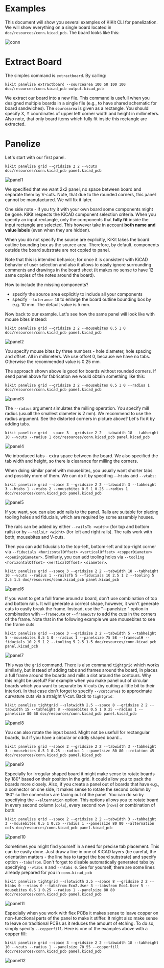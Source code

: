 
# Examples

This document will show you several examples of KiKit CLI for panelization. We
will show everything on a single board located in
`doc/resources/conn.kicad_pcb`. The board looks like this:

![conn](resources/conn.png)

# Extract Board

The simples command is `extractboard`. By calling:

```
kikit panelize extractboard --sourcearea 100 50 100 100 doc/resources/conn.kicad_pcb output.kicad_pcb
```

We extract our board into a new file. This command is usefull when you designed
multiple boards in a single file (e.g., to have shared schematic for board
sandwiches). The `sourcearea` is given as a rectangle. You should specify X, Y
coordinates of upper left corner width and height in millimeters. Also note,
that only board items which fully fit inside this rectangle are extracted.


# Panelize

Let's start with our first panel.

```
kikit panelize grid --gridsize 2 2 --vcuts doc/resources/conn.kicad_pcb panel.kicad_pcb
```
![panel1](resources/panel1.png)

We specified that we want 2x2 panel, no space between board and separate them by
V-cuts. Note, that due to the rounded corners, this panel cannot be
manufactured. We will fix it later.

One side note - if you try it with your own board some components might be gone.
KiKit respects the KiCAD component selection criteria. When you specify an input
rectangle, only the components that **fully fit** inside the input rectangle are
selected. This however take in account **both name and value labels** (even when
they are hidden).

When you do not specify the source are explicitly, KiKit takes the board outline
bounding box as the source area. Therefore, by default, components outside the
board substrate are not copied to panel.

Note that this is intended behavior; for once it is consistent with KiCAD
behavior of user selection and also it allows to easily ignore surrounding
comments and drawings in the board sheet (it makes no sense to have 12 same
copies of the notes around the board).

How to include the missing components?
- specify the source area explicitly to include all your components
- specify `--tolerance 10` to enlarge the board outline bounding box by e.g. 10
  mm. The default value is 5 mm.

Now back to our example. Let's see how the same panel will look like with mouse
bites instead:

```
kikit panelize grid --gridsize 2 2 --mousebites 0.5 1 0 doc/resources/conn.kicad_pcb panel.kicad_pcb
```
![panel2](resources/panel2.png)

You specify mouse bites by three numbers - hole diameter, hole spacing and
offset. All in millimeters. We use offset 0, because we have no tabs. Otherwise
the recommended value is 0.25 mm.

The approach shown above is good for boards without rounded corners. If send
panel above for fabrication we would obtain something like this:

```
kikit panelize grid --gridsize 2 2 --mousebites 0.5 1 0 --radius 1 doc/resources/conn.kicad_pcb panel.kicad_pcb
```
![panel3](resources/panel3.png)

The `--radius` argument simulates the milling operation. You specify mill radius
(usuall the smallest diameter is 2 mm). We recommend to use the radius argument.
See the distorted corners in picture above? Let's fix it by adding tabs.

```
kikit panelize grid --space 3 --gridsize 2 2 --tabwidth 18 --tabheight 10 --vcuts --radius 1 doc/resources/conn.kicad_pcb panel.kicad_pcb
```
![panel4](resources/panel4.png)

We introduced tabs - extra space between the board. We also specified the tab
width and height, so there is clearance for milling the corners.

When doing similar panel with mousebites, you usually want shorter tabs and
possibly more of them. We can do it by specifing `--htabs` and `--vtabs`:

```
kikit panelize grid --space 3 --gridsize 2 2 --tabwidth 3 --tabheight 3 --htabs 1 --vtabs 2 --mousebites 0.5 1 0.25 --radius 1 doc/resources/conn.kicad_pcb panel.kicad_pcb
```
![panel5](resources/panel5.png)

If you want, you can also add rails to the panel. Rails are suitable for placing
tooling holes and fiducials, which are required by some assembly houses.

The rails can be added by either `--railsTb <width>` (for top and bottom rails)
or by `--railsLr <widht>` (for left and right rails). The rails work with both;
mousebites and V-cuts.

Then you can add fiducials to the top-left, bottom-left and top-right corner via
`--fiducials <horizontalOffset> <verticalOffset> <copperDiameter>
<openingDiameter>`. Similarly, you can add tooling holes via `--tooling
<horizontalOffset> <verticalOffset> <diameter>`.

```
kikit panelize grid --space 3 --gridsize 2 2 --tabwidth 18 --tabheight 10 --vcuts --radius 1 --railsTb 5 --fiducials 10 2.5 1 2 --tooling 5 2.5 1.5 doc/resources/conn.kicad_pcb panel.kicad_pcb
```
![panel6](resources/panel6.png)

If you want to get a full frame around a board, don't use combination of top and
bottom rails. It will generate a correct shape, however, it won't generate cuts
to easily break the frame. Instead, use the "--panelsize <width> <height>"
option in combination with `--framecutH` or `--framecutV` to add the cuts in the
corners of the frame. Note that in the following example we use mousebites to
see the frame cuts

```
kikit panelize grid --space 3 --gridsize 2 2 --tabwidth 5 --tabheight 5 --mousebites 0.5 1 0 --radius 1 --panelsize 75 58 --framecutH --fiducials 10 2.5 1 2 --tooling 5 2.5 1.5 doc/resources/conn.kicad_pcb panel.kicad_pcb
```
![panel7](resources/panel7.png)

This was the `grid` command. There is also command `tightgrid` which works
similarly, but instead of adding tabs and frames around the board, in places a
full frame around the boards and mills a slot around the contours. Why this
might be useful? For example when you make panel out of circular boards which
you want to separate by V-cuts (by cutting a little bit to their interior). In
that case don't forget to specify `--vcutcurves` to approximate curvature cuts
via a straight V-cut. Back to `tightgrid`:

```
kikit panelize tightgrid --slotwidth 2.5 --space 8 --gridsize 2 2 --tabwidth 15 --tabheight 8 --mousebites 0.5 1 0.25 --radius 1 --panelsize 80 60 doc/resources/conn.kicad_pcb panel.kicad_pcb
```
![panel8](resources/panel8.png)

You can also rotate the input board. Might not be usefull for
rectangular boards, but if you have a circular or oddly shaped board...

```
kikit panelize grid --space 2 --gridsize 2 2 --tabwidth 3 --tabheight 3 --mousebites 0.5 1 0.25 --radius 1 --panelsize 80 80 --rotation 45 doc/resources/conn.kicad_pcb panel.kicad_pcb
```
![panel9](resources/panel9.png)

Especially for irregular shaped board it might make sense to rotate boards by
180° based on their position in the grid. It could allow you to pack the boards
more closely. Also, if you create a panel out of boards that have e.g., a
connector on one side, it makes sense to rotate the second column by 180° so the
connectors are facing out of the panel. You can do so by specifying the
`--alternation` option. This options allows you to rotate board in every second
column (`cols`), every second row (`rows`) or combination of both:

```
kikit panelize grid --space 2 --gridsize 2 2 --tabwidth 3 --tabheight 3 --mousebites 0.5 1 0.25 --radius 1 --panelsize 80 80 --alternation cols doc/resources/conn.kicad_pcb panel.kicad_pcb
```
![panel10](resources/panel10.png)

Sometimes you might find yourself in a need for precise tab placement. This can be
easily done. Just draw a line in one of KiCAD layers (be careful, the
orientation matters - the line has to target the board substrate) and specify
option `--tabsfrom`. Don't forget to disable automatically generated tabs by
specifying `--vtabs 0` and `--htabs 0`. See for yourself, there are some lines
already prepared for you in `conn.kicad_pcb`

```
kikit panelize tightgrid --slotwidth 2.5 --space 8 --gridsize 2 2 --htabs 0 --vtabs 0 --tabsfrom Eco2.User 3 --tabsfrom Eco1.User 5 --mousebites 0.5 1 0.25 --radius 1 --panelsize 80 80 doc/resources/conn.kicad_pcb panel.kicad_pcb
```
![panel11](resources/panel11.png)

Especially when you work with flex PCBs it makes sense to leave copper on
non-functional parts of the panel to make it stiffer. It might also make sense
to leave on traditional PCBs as it reduces the amount of etching. To do so,
simply specify `--copperfill`. Here is one of the examples above with a copper
fill:

```
kikit panelize grid --space 3 --gridsize 2 2 --tabwidth 18 --tabheight 10 --vcuts --radius 1 --panelsize 70 55 --copperfill doc/resources/conn.kicad_pcb panel.kicad_pcb
```
![panel12](resources/panel12.png)
